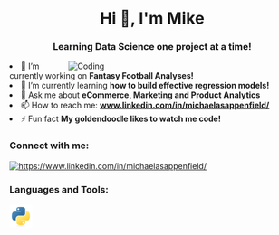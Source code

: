 <h1 align="center">Hi 👋, I'm Mike</h1>
<h3 align="center">Learning Data Science one project at a time!</h3>
<img align="right" alt="Coding" width="400" src="https://media.tenor.com/fJUQqT4ACu0AAAAC/go-chargers.gif"


- 🔭 I’m currently working on **Fantasy Football Analyses!**
- 🌱 I’m currently learning **how to build effective regression models!**
- 💬 Ask me about **eCommerce, Marketing and Product Analytics**
- 📫 How to reach me: **www.linkedin.com/in/michaelasappenfield/**
- ⚡ Fun fact **My goldendoodle likes to watch me code!**

<h3 align="left">Connect with me:</h3>
<p align="left">
<a href="https://linkedin.com/in/https://www.linkedin.com/in/michaelasappenfield/" target="blank"><img align="center" src="https://raw.githubusercontent.com/rahuldkjain/github-profile-readme-generator/master/src/images/icons/Social/linked-in-alt.svg" alt="https://www.linkedin.com/in/michaelasappenfield/" height="30" width="40" /></a>
</p>

<h3 align="left">Languages and Tools:</h3>
<p align="left"> <a href="https://www.python.org" target="_blank" rel="noreferrer"> <img src="https://raw.githubusercontent.com/devicons/devicon/master/icons/python/python-original.svg" alt="python" width="40" height="40"/> </a> </p>
